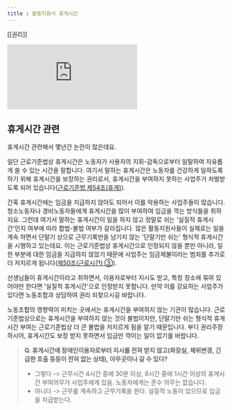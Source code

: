 ```yaml
---
title : 활동지원사 휴게시간
---
```

[[권리]]

<div class="video-container">
   <iframe src="https://www.youtube.com/embed/Nm7tdFRrGRo" frameborder="0" allowfullscreen=""></iframe>
</div>

## 휴게시간 관련

휴게시간 관련해서 몇년간 논란이 많은데요.

일단 근로기준법상 휴게시간은 노동자가 사용자의 지휘-감독으로부터 일탈하여 자유롭게 쓸 수 있는 시간을 말합니다. 여기서 말하는 휴게시간은 노동자를 건강하게 일하도록 하기 위해 휴게시간을 보장하는 권리로서, 휴게시간을 부여하지 못하는 사업주가 처벌받도록 되어 있습니다([근로기준법 제54조(휴게)](http://www.law.go.kr/%EB%B2%95%EB%A0%B9/%EA%B7%BC%EB%A1%9C%EA%B8%B0%EC%A4%80%EB%B2%95/(20200526,17326,20200526)/%EC%A0%9C54%EC%A1%B0)).

간혹 휴게시간에는 임금을 지급하지 않아도 되어서 이를 악용하는 사업주들이 많습니다. 청소노동자나 경비노동자들에게 휴게시간을 많이 부여하여 임금을 깍는 방식들을 취하지요. 그런데 여기서 말하는 휴게시간이 일을 하지 않고 정말로 쉬는 '실질적 휴게시간'인지 여부에 따라 합법-불법 여부가 갈라집니다. 많은 활동지원사들이 실제로는 일을 계속 하면서 단말기 상으로 근무기록만을 남기지 않는 '단말기만 쉬는' 형식적 휴게시간을 시행하고 있는데요. 이는 근로기준법상 휴게시간으로 인정되지 않을 뿐만 아니라, 일한 부분에 대한 임금을 지급하지 않았기 때문에 사업주는 임금체불이라는 범죄를 추가로 더 저지르게 됩니다([제50조(근로시간) ③](http://www.law.go.kr/%EB%B2%95%EB%A0%B9/%EA%B7%BC%EB%A1%9C%EA%B8%B0%EC%A4%80%EB%B2%95/(20200526,17326,20200526)/%EC%A0%9C50%EC%A1%B0)).

선생님들이 휴게시간이라고 취하면서, 이용자로부터 지시도 받고, 특정 장소에 묶여 있어야만 한다면 '실질적 휴게시간'으로 인정받지 못합니다. 만약 이를 강요하는 사업주가 있다면 노동조합과 상담하여 권리 되찾으시길 바랍니다.

노동조합의 영향력이 미치는 곳에서는 휴게시간을 부여하지 않는 기관이 많습니다. 근로기준법상으로는 휴게시간을 부여하지 않는 것이 불법이지만, 단말기만 쉬는 형식적 휴게시간 부여는 근로기준법상 더 큰 불법을 저지르게 됨을 알기 때문입니다. 부디 권리주장하시어, 휴게시간도 보장 받지 못하면서 임금만 깍이는 일이 없기를 바랍니다.

> **Q. 휴게시간에 장애인이용자로부터 지시를 전혀 받지 않고(화장실, 체위변경, 긴급한 호출 등등이 전혀 없는 상태), 아무곳이나 갈 수 있다?**
> + 그렇다 -> 근무시간 4시간 중에 30분 이상, 8시간 중에 1시간 이상의 휴게시간 부여의무가 사업주에게 있음. 노동자에게는 준수 의무는 없습니다.
> + 아니다 -> 근무를 계속하고 근무기록을 한다. 실질적 노동이 있으므로 임금을 지급받는다.